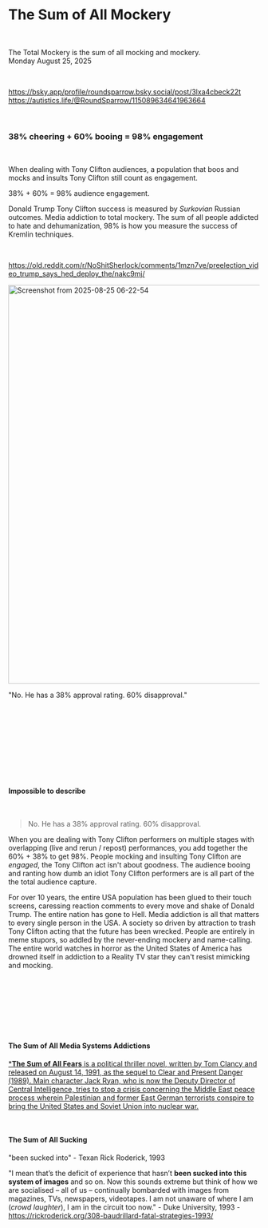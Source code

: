 # The Sum of All Mockery 

&nbsp;

The Total Mockery is the sum of all mocking and mockery.      
Monday August 25, 2025

&nbsp;

https://bsky.app/profile/roundsparrow.bsky.social/post/3lxa4cbeck22t    
https://autistics.life/@RoundSparrow/115089634641963664   

&nbsp;

### 38% cheering + 60% booing = 98% engagement

&nbsp;

When dealing with Tony Clifton audiences, a population that boos and mocks and insults Tony Clifton still count as engagement.

38% + 60% = 98% audience engagement.

Donald Trump Tony Clifton success is measured by *Surkovian* Russian outcomes. Media addiction to total mockery. The sum of all people addicted to hate and dehumanization, 98% is how you measure the success of Kremlin techniques.

&nbsp;

https://old.reddit.com/r/NoShitSherlock/comments/1mzn7ve/preelection_video_trump_says_hed_deploy_the/nakc9mj/

<img width="1226" height="798" alt="Screenshot from 2025-08-25 06-22-54" src="https://github.com/user-attachments/assets/bbb62dc3-b177-425b-bf8d-75be6b7e9d78" />

"No. He has a 38% approval rating. 60% disapproval."

&nbsp;

&nbsp;

&nbsp;

&nbsp;

&nbsp;

#### Impossible to describe

&nbsp;

> No. He has a 38% approval rating. 60% disapproval.

When you are dealing with Tony Clifton performers on multiple stages with overlapping (live and rerun / repost) performances, you add together the 60% + 38% to get 98%. People mocking and insulting Tony Clifton are *engaged*, the Tony Clifton act isn't about goodness. The audience booing and ranting how dumb an idiot Tony Clifton performers are is all part of the the total audience capture.

For over 10 years, the entire USA population has been glued to their touch screens, caressing reaction comments to every move and shake of Donald Trump. The entire nation has gone to Hell. Media addiction is all that matters to every single person in the USA. A society so driven by attraction to trash Tony Clifton acting that the future has been wrecked. People are entirely in meme stupors, so addled by the never-ending mockery and name-calling. The entire world watches in horror as the United States of America has drowned itself in addiction to a Reality TV star they can't resist mimicking and mocking.


&nbsp;

&nbsp;

&nbsp;

&nbsp;

#### The Sum of All Media Systems Addictions

[***The Sum of All Fears** is a political thriller novel, written by Tom Clancy and released on August 14, 1991, as the sequel to Clear and Present Danger (1989). Main character Jack Ryan, who is now the Deputy Director of Central Intelligence, tries to stop a crisis concerning the Middle East peace process wherein Palestinian and former East German terrorists conspire to bring the United States and Soviet Union into nuclear war.](https://en.wikipedia.org/wiki/The_Sum_of_All_Fears)

&nbsp;

#### The Sum of All Sucking 

"been sucked into" - Texan Rick Roderick, 1993

"I mean that’s the deficit of experience that hasn’t **been sucked into this system of images** and so on. Now this sounds extreme but think of how we are socialised – all of us – continually bombarded with images from magazines, TVs, newspapers, videotapes. I am not unaware of where I am (*crowd laughter*), I am in the circuit too now." - Duke University, 1993 - https://rickroderick.org/308-baudrillard-fatal-strategies-1993/

